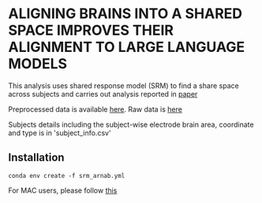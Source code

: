 # **ALIGNING BRAINS INTO A SHARED SPACE IMPROVES THEIR ALIGNMENT TO LARGE LANGUAGE MODELS**

This analysis uses shared response model (SRM) to find a share space across subjects and carries out analysis reported in [paper](https://www.biorxiv.org/content/10.1101/2024.06.04.597448v1.full.pdf) 

Preprocessed data is available [here]( https://zenodo.org/records/14730569).
Raw data is [here](https://openneuro.org/datasets/ds005574/versions/1.0.0) 

Subjects details including the subject-wise electrode brain area, coordinate and type is in 'subject_info.csv'

## Installation

`conda env create -f srm_arnab.yml`

For MAC users, please follow [this](https://github.com/brainiak/brainiak/issues/548) 

